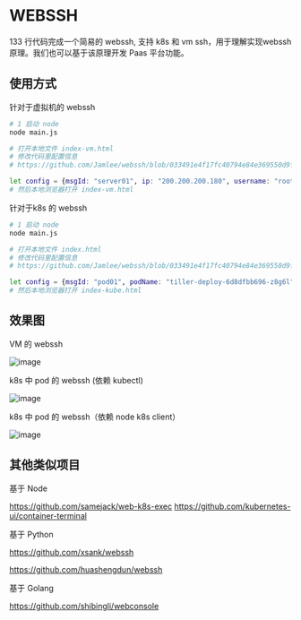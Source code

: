 # WEBSSH

133 行代码完成一个简易的 webssh, 支持 k8s 和 vm ssh，用于理解实现webssh原理。我们也可以基于该原理开发 Paas 平台功能。

## 使用方式

针对于虚拟机的 webssh

```bash
# 1 启动 node
node main.js

# 打开本地文件 index-vm.html
# 修改代码里配置信息
# https://github.com/Jamlee/webssh/blob/033491e4f17fc40794e84e369550d9f20f290af0/index.html#L11

let config = {msgId: "server01", ip: "200.200.200.180", username: "root", password: "YOUR PASSWORD"};
# 然后本地浏览器打开 index-vm.html
``` 

针对于k8s 的 webssh

```bash
# 1 启动 node
node main.js

# 打开本地文件 index.html
# 修改代码里配置信息
# https://github.com/Jamlee/webssh/blob/033491e4f17fc40794e84e369550d9f20f290af0/index.html#L11

let config = {msgId: "pod01", podName: "tiller-deploy-6d8dfbb696-z8g6l", namespace: "kube-system"};
# 然后本地浏览器打开 index-kube.html
``` 

## 效果图

VM 的 webssh

![image](http://github.com/Jamlee/webssh/raw/master/01.jpg)

k8s 中 pod 的 webssh (依赖 kubectl)

![image](http://github.com/Jamlee/webssh/raw/master/02.jpg)

k8s 中 pod 的 webssh（依赖 node k8s client）

![image](http://github.com/Jamlee/webssh/raw/master/02.jpg)

## 其他类似项目

基于 Node

https://github.com/samejack/web-k8s-exec
https://github.com/kubernetes-ui/container-terminal

基于 Python

https://github.com/xsank/webssh

https://github.com/huashengdun/webssh

基于 Golang

https://github.com/shibingli/webconsole

